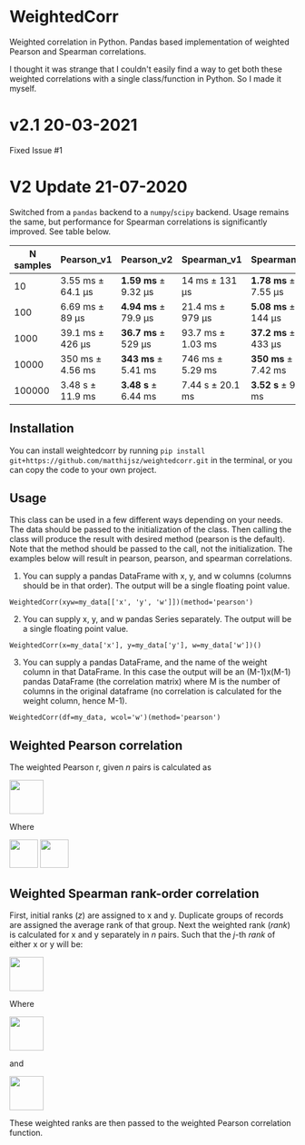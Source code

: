 # WeightedCorr
Weighted correlation in Python. Pandas based implementation of weighted Pearson and Spearman correlations.

I thought it was strange that I couldn't easily find a way to get both these weighted correlations with a single class/function in Python. So I made it myself.

# v2.1 20-03-2021

Fixed Issue #1

# V2 Update 21-07-2020

Switched from a `pandas` backend to a `numpy`/`scipy` backend. Usage remains the same, but performance for Spearman correlations is significantly improved. See table below.

| N samples     |    Pearson_v1 |   Pearson_v2 |  Spearman_v1 |  Spearman_v2 | 
| ------------- | ------------- |------------- |------------- |------------- |
| 10 | 3.55 ms ± 64.1 µs  | **1.59 ms** ± 9.32 µs | 14 ms ± 131 µs | **1.78 ms** ± 7.55 µs |
| 100  | 6.69 ms ± 89 µs  | **4.94 ms** ± 79.9 µs | 21.4 ms ± 979 µs | **5.08 ms** ± 144 µs |
| 1000  | 39.1 ms ± 426 µs  | **36.7 ms** ± 529 µs | 93.7 ms ± 1.03 ms | **37.2 ms** ± 433 µs |
| 10000  | 350 ms ± 4.56 ms  | **343 ms** ± 5.41 ms | 746 ms ± 5.29 ms | **350 ms** ± 7.42 ms |
| 100000  | 3.48 s ± 11.9 ms  | **3.48 s** ± 6.44 ms | 7.44 s ± 20.1 ms | **3.52 s** ± 9.27 ms |

## Installation

You can install weightedcorr by running `pip install git+https://github.com/matthijsz/weightedcorr.git` in the terminal, or you can copy the code to your own project.

## Usage

This class can be used in a few different ways depending on your needs. The data should be passed to the initialization of the class. Then calling the class will produce the result with desired method (pearson is the default). Note that the method should be passed to the call, not the initialization. The examples below will result in pearson, pearson, and spearman correlations.

1. You can supply a pandas DataFrame with x, y, and w columns (columns should be in that order). The output will be a single floating point value.
```
WeightedCorr(xyw=my_data[['x', 'y', 'w']])(method='pearson')
```
2. You can supply x, y, and w pandas Series separately. The output will be a single floating point value.
```
WeightedCorr(x=my_data['x'], y=my_data['y'], w=my_data['w'])()
```
3. You can supply a pandas DataFrame, and the name of the weight column in that DataFrame. In this case the output will be an (M-1)x(M-1) pandas DataFrame (the correlation matrix) where M is the number of columns in the original dataframe (no correlation is calculated for the weight column, hence M-1).
```
WeightedCorr(df=my_data, wcol='w')(method='pearson')
```

## Weighted Pearson correlation

The weighted Pearson r, given _n_ pairs is calculated as

<img src="https://render.githubusercontent.com/render/math?math=r_{pearson} = \frac{\sum_{i=1}^{n} (w_i(x_i - \overline{x})(y_i - \overline{y}))}  {\sqrt{\sum_{i=1}^{n}(w_i(x_i-\overline{x})^2) \sum_{i=1}^{n}(w_i(y_i-\overline{y})^2) }}" height="60">

Where

<img src="https://render.githubusercontent.com/render/math?math=\overline{x} = \frac{\sum_{i=1}^{n} (w_i*x_i)} {\sum_{i=1}^{n} w_i}" height="50">

<img src="https://render.githubusercontent.com/render/math?math=\overline{y} = \frac{\sum_{i=1}^{n} (w_i*y_i)} {\sum_{i=1}^{n} w_i}" height="50">




## Weighted Spearman rank-order correlation

First, initial ranks (_z_) are assigned to x and y. Duplicate groups of records are assigned the average rank of that group. Next the weighted rank (_rank_) is calculated for x and y separately in _n_ pairs. Such that the _j_-th _rank_ of either x or y will be:

<img src="https://render.githubusercontent.com/render/math?math=rank_j = \sum_{i=1}^n (w_i *{\bf A} (z_i, z_j)) %2B \frac{1%2B\sum_{i=1}^{n} {\bf B}(w_i, w_j)} {2} * \frac{\sum_{i=1}^{n} w_i*{\bf B}(w_i, w_j)}{\sum_{i=1}^{n} {\bf B}(w_i, w_j)}" height="60">


Where

<img src="https://render.githubusercontent.com/render/math?math={\bf A} (z_i, z_j) =\begin{cases}1 %26 \text{if } z_i %3C z_j\\0 %26\text{if } z_i \geq  z_j\end{cases}" height="60">

and

<img src="https://render.githubusercontent.com/render/math?math={\bf B} (w_i, w_j) =\begin{cases}1 %26 \text{if } w_i = w_j\\0 %26 \text{if } w_i \neq  w_j\end{cases}" height="60">

These weighted ranks are then passed to the weighted Pearson correlation function.
